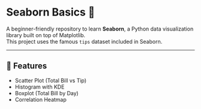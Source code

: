 # Seaborn Basics 🎨

A beginner-friendly repository to learn **Seaborn**, a Python data visualization library built on top of Matplotlib.  
This project uses the famous `tips` dataset included in Seaborn.

---  

## 📌 Features   
- Scatter Plot (Total Bill vs Tip)        
- Histogram with KDE
- Boxplot (Total Bill by Day)
- Correlation Heatmap
    
